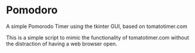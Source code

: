 # Pomodoro
A simple Pomorodo Timer using the tkinter GUI, based on tomatotimer.com

This is a simple script to mimic the functionality of tomatotimer.com without the distraction of having a web browser open.
